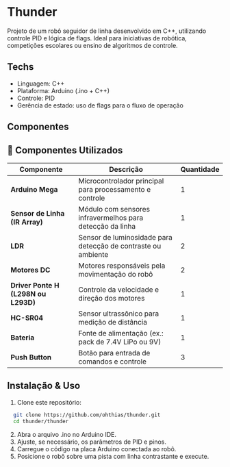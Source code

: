 # Thunder

Projeto de um robô seguidor de linha desenvolvido em C++, utilizando controle PID e lógica de flags. Ideal para iniciativas de robótica, competições escolares ou ensino de algoritmos de controle.

## Techs

- Linguagem: C++
- Plataforma: Arduino (.ino + C++)
- Controle: PID
- Gerência de estado: uso de flags para o fluxo de operação

## Componentes

## 🧩 Componentes Utilizados

| **Componente**                      | **Descrição**                                                     | **Quantidade** |
|-------------------------------------|-------------------------------------------------------------------|----------------|
| **Arduino Mega**                    | Microcontrolador principal para processamento e controle         | 1              |
| **Sensor de Linha (IR Array)**      | Módulo com sensores infravermelhos para detecção da linha        | 1              |
| **LDR**                             | Sensor de luminosidade para detecção de contraste ou ambiente    | 2              |
| **Motores DC**                      | Motores responsáveis pela movimentação do robô                   | 2              |
| **Driver Ponte H (L298N ou L293D)** | Controle da velocidade e direção dos motores                     | 1              |
| **HC-SR04**                         | Sensor ultrassônico para medição de distância                    | 1              |
| **Bateria**                         | Fonte de alimentação (ex.: pack de 7.4V LiPo ou 9V)              | 1              |
| **Push Button**                     | Botão para entrada de comandos e controle                        | 3              |


## Instalação & Uso

1. Clone este repositório:

```bash
  git clone https://github.com/ohthias/thunder.git
  cd thunder/thunder
```
 
2. Abra o arquivo .ino no Arduino IDE.
3. Ajuste, se necessário, os parâmetros de PID e pinos.
4. Carregue o código na placa Arduino conectada ao robô.
5. Posicione o robô sobre uma pista com linha contrastante e execute.
